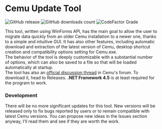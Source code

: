# Cemu Update Tool
![GitHub release](https://img.shields.io/github/release/Fs00/CemuUpdateTool)
![GitHub downloads count](https://img.shields.io/github/downloads/Fs00/CemuUpdateTool/total)
![CodeFactor Grade](https://img.shields.io/codefactor/grade/github/Fs00/CemuUpdateTool/master)

This tool, written using WinForms API, has the main goal to allow the user to migrate data quickly from an older Cemu installation to a newer one, thanks to a simple and intuitive GUI. It has also other features, including automatic download and extraction of the latest version of Cemu, desktop shortcut creation and compatibility options setting for Cemu.exe.  
The behavior of the tool is deeply customizable with a substantial number of options, which can also be saved to a file so that will be loaded automatically at startup.  
The tool has also an [official discussion thread](http://forum.cemu.info/showthread.php/684) in Cemu's forum.
To download it, head to Releases. **.NET Framework 4.5** is at least required for the program to work.

### Development
There will be no more significant updates for this tool. New versions will be released only to fix bugs reported by users or to remain compatible with latest Cemu versions. You can propose new ideas in the Issues section anyway, I'll read them and see if they are worth the work.
